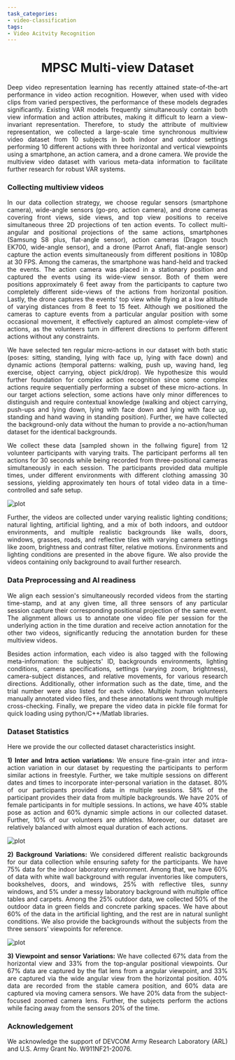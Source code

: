 ```yaml
---
task_categories:
- video-classification
tags:
- Video Acitvity Recognition
---
```

<h1 style="text-align: center;">MPSC Multi-view Dataset</h1>
<p style='text-align: justify;'> 
  Deep video representation learning has recently attained state-of-the-art performance in video action recognition. However, when used with video clips from varied perspectives, the performance of these models degrades significantly. Existing VAR models frequently simultaneously contain both view information and action attributes, making it difficult to learn a view-invariant representation. Therefore, to study the attribute of multiview representation, we collected a large-scale time synchronous multiview video dataset from 10 subjects in both indoor and outdoor settings performing 10 different actions with three horizontal and vertical viewpoints using a smartphone, an action camera, and a drone camera. We provide the multiview video dataset with various meta-data information to facilitate further research for robust VAR systems.
</p>

### Collecting multiview videos

<p style='text-align: justify;'> 
  In our data collection strategy, we choose regular sensors (smartphone camera), wide-angle sensors (go-pro, action camera), and drone cameras covering front views, side views, and top view positions to receive simultaneous three 2D projections of ten action events. To collect multi-angular and positional projections of the same actions, smartphones (Samsung S8 plus, flat-angle sensor), action cameras (Dragon touch EK700, wide-angle sensor), and a drone (Parrot Anafi, flat-angle sensor) capture the action events simultaneously from different positions in 1080p at 30 FPS. Among the cameras, the smartphone was hand-held and tracked the events. The action camera was placed in a stationary position and captured the events using its wide-view sensor. Both of them were positions approximately 6 feet away from the participants to capture two completely different side-views of the actions from horizontal position. Lastly, the drone captures the events' top view while flying at a low altitude of varying distances from 8 feet to 15 feet. Although we positioned the cameras to capture events from a particular angular position with some occasional movement, it effectively captured an almost complete-view of actions, as the volunteers turn in different directions to perform different actions without any constraints.
</p>

<p style='text-align: justify;'>
  We have selected ten regular micro-actions in our dataset with both static (poses: sitting, standing, lying with face up, lying with face down) and dynamic actions (temporal patterns: walking, push up, waving hand, leg exercise, object carrying, object pick/drop). We hypothesize this would further foundation for complex action recognition since some complex actions require sequentially performing a subset of these micro-actions. In our target actions selection, some actions have only minor differences to distinguish and require contextual knowledge (walking and object carrying, push-ups and lying down, lying with face down and lying with face up, standing and hand waving in standing position). Further, we have collected the background-only data without the human to provide a no-action/human dataset for the identical backgrounds.
</p>

<p style='text-align: justify;'>
  We collect these data [sampled shown in the follwing figure] from 12 volunteer participants with varying traits. The participant performs all ten actions for 30 seconds while being recorded from three-positional cameras simultaneously in each session. The participants provided data multiple times, under different environments with different clothing amassing 30 sessions, yielding approximately ten hours of total video data in a time-controlled and safe setup. 
</p>


![plot](./fig/dataset.png)

<p style='text-align: justify;'>
  Further, the videos are collected under varying realistic lighting conditions; natural lighting, artificial lighting, and a mix of both indoors, and outdoor environments, and multiple realistic backgrounds like walls, doors, windows, grasses, roads, and reflective tiles with varying camera settings like zoom, brightness and contrast filter, relative motions. Environments and lighting conditions are presented in the above figure. We also provide the videos containing only background to avail further research.
</p>

### Data Preprocessing and AI readiness
<p style='text-align: justify;'>
  We align each session's simultaneously recorded videos from the starting time-stamp, and at any given time, all three sensors of any particular session capture their corresponding positional projection of the same event. The alignment allows us to annotate one video file per session for the underlying action in the time duration and receive action annotation for the other two videos, significantly reducing the annotation burden for these multiview videos.
</p>

<p style='text-align: justify;'>
  Besides action information, each video is also tagged with the following meta-information: the subjects' ID, backgrounds environments, lighting conditions, camera specifications, settings (varying zoom, brightness), camera-subject distances, and relative movements, for various research directions. Additionally, other information such as the date, time, and the trial number were also listed for each video. Multiple human volunteers manually annotated video files, and these annotations went through multiple cross-checking. Finally, we prepare the video data in pickle file format for quick loading using python/C++/Matlab libraries.
</p>

### Dataset Statistics

Here we provide the our collected dataset characteristics insight.

<p style='text-align: justify;'>
  <strong> 1) Inter and Intra action variations:</strong> We ensure fine-grain inter and intra-action variation in our dataset by requesting the participants to perform similar actions in freestyle. Further, we take multiple sessions on different dates and times to incorporate inter-personal variation in the dataset. 80% of our participants provided data in multiple sessions. 58% of the participant provides their data from multiple backgrounds. We have 20% of female participants in for multiple sessions. In actions, we have 40% stable pose as action and 60% dynamic simple actions in our collected dataset. Further, 10% of our volunteers are athletes. Moreover, our dataset are relatively balanced with almost equal duration of each actions.
</p>

![plot](./fig/actionvar.png)

<p style='text-align: justify;'>
  <strong> 2) Background Variations:</strong> We considered different realistic backgrounds for our data collection while ensuring safety for the participants. We have 75% data for the indoor laboratory environment. Among that, we have 60% of data with white wall background with regular inventories like computers, bookshelves, doors, and windows, 25% with reflective tiles, sunny windows, and 5% under a messy laboratory background with multiple office tables and carpets. Among the 25% outdoor data, we collected 50% of the outdoor data in green fields and concrete parking spaces. We have about 60% of the data in the artificial lighting, and the rest are in natural sunlight conditions. We also provide the backgrounds without the subjects from the three sensors' viewpoints for reference. 
</p>

![plot](./fig/tdist.png)

<p style='text-align: justify;'>
  <strong>3) Viewpoint and sensor Variations:</strong> We have collected 67% data from the horizontal view and 33% from the top-angular positional viewpoints. Our 67% data are captured by the flat lens from a angular viewpoint, and 33% are captured via the wide angular view from the horizontal position. 40% data are recorded from the stable camera position, and 60% data are captured via moving camera sensors. We have 20% data from the subject-focused zoomed camera lens. Further, the subjects perform the actions while facing away from the sensors 20% of the time.  
</p>

### Acknowledgement
<p style='text-align: justify;'>
  We acknowledge the support of DEVCOM Army Research Laboratory (ARL) and U.S. Army Grant No. W911NF21-20076. 
</p>